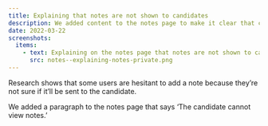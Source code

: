 ```yaml
---
title: Explaining that notes are not shown to candidates
description: We added content to the notes page to make it clear that candidates cannot see notes added by providers.
date: 2022-03-22
screenshots:
  items:
    - text: Explaining on the notes page that notes are not shown to candidates
      src: notes--explaining-notes-private.png
---
```


Research shows that some users are hesitant to add a note because they’re not sure if it’ll be sent to the candidate.

We added a paragraph to the notes page that says ‘The candidate cannot view notes.’
